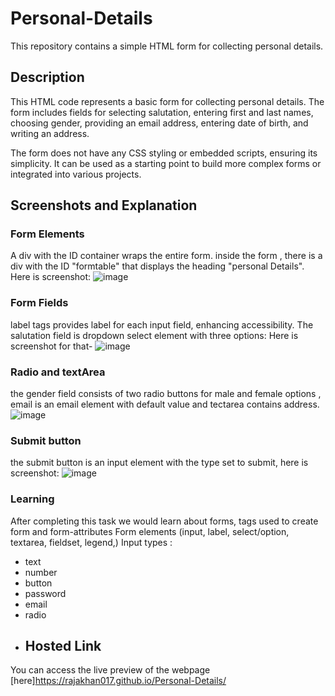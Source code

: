 # Personal-Details
This repository contains a simple HTML form for collecting personal details.
## Description

This HTML code represents a basic form for collecting personal details. The form includes fields for selecting salutation, entering first and last names, choosing gender, providing an email address, entering date of birth, and writing an address.

The form does not have any CSS styling or embedded scripts, ensuring its simplicity. It can be used as a starting point to build more complex forms or integrated into various projects.
## Screenshots and Explanation
### Form Elements
A div with the ID container wraps the entire form.
inside the form , there is a div with the ID "formtable" that displays the heading "personal Details". Here is screenshot:
![image](https://github.com/rajakhan017/Personal-Details/assets/135150598/8db27600-1cb9-4583-8d98-854713bd5af7)

### Form Fields
label tags provides label for each input field, enhancing accessibility.
The salutation field is dropdown select element with three options: Here is screenshot for that-
![image](https://github.com/rajakhan017/Personal-Details/assets/135150598/8e40e1bd-2f7b-4109-911f-5fb963124675)
### Radio and textArea
the gender field consists of two radio buttons for male and female options , email is an email element with default value and tectarea contains address.
![image](https://github.com/rajakhan017/Personal-Details/assets/135150598/f25b5147-c58d-4986-9058-106ba1e2d64b)

### Submit button
the submit button is an input element with the type set to submit, here is screenshot:
![image](https://github.com/rajakhan017/Personal-Details/assets/135150598/457154bc-d055-43ad-85f0-d51e55e7bc4d)
### Learning
After completing this task we would learn about forms, tags used to create form and form-attributes
Form elements (input, label, select/option, textarea, fieldset, legend,)
 Input types :
- text 
- number
- button 
- password 
- email
- radio
- ## Hosted Link

You can access the live preview of the webpage [here]https://rajakhan017.github.io/Personal-Details/


